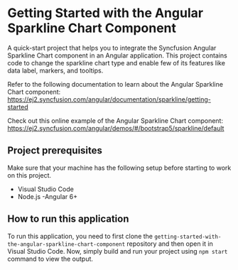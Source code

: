 # Getting Started with the Angular Sparkline Chart Component
A quick-start project that helps you to integrate the Syncfusion Angular Sparkline Chart component in an Angular application. This project contains code to change the sparkline chart type and enable few of its features like data label, markers, and tooltips.

Refer to the following documentation to learn about the Angular Sparkline Chart component: 
https://ej2.syncfusion.com/angular/documentation/sparkline/getting-started

Check out this online example of the Angular Sparkline Chart component:
https://ej2.syncfusion.com/angular/demos/#/bootstrap5/sparkline/default

## Project prerequisites
Make sure that your machine has the following setup before starting to work on this project.
- Visual Studio Code
- Node.js
-Angular 6+

## How to run this application
To run this application, you need to first clone the `getting-started-with-the-angular-sparkline-chart-component` repository and then open it in Visual Studio Code. Now, simply build and run your project using `npm start` command to view the output.
